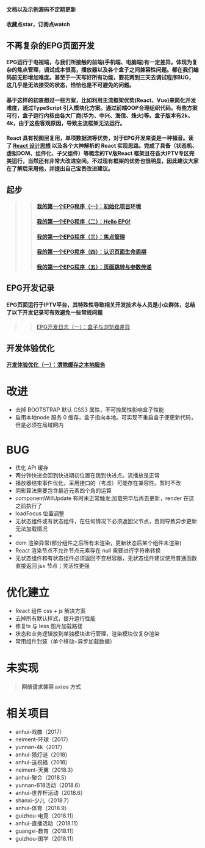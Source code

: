 #### 文档以及示例源码不定期更新
#### 收藏点star，订阅点watch

## 不再复杂的EPG页面开发
#### EPG运行于电视端，与我们所接触的前端(手机端、电脑端)有一定差异。体现为复杂的焦点管理，调试成本很高，播放器以及各个盒子之间兼容性问题。都在我们编码前无形增加难度。甚至于一天写好所有功能，要花两到三天去调试程序BUG，这几乎是无法接受的状态，恰恰也是不可避免的问题。
#### 基于这样的初衷想过一些方案，比如利用主流框架优势(React、Vue)来简化开发难度，通过TypeScript 引入模块化方案。通过前端OOP合理组织代码。有些方案可行，盒子运行内核由各大厂商(华为、中兴、海信、烽火)等。盒子版本有2k、4k，由于这些客观原因，导致主流框架无法运行。
#### React 具有视图层复用，单项数据流等优势，对于EPG开发来说是一种福音。读了 [React 设计思想](https://github.com/react-guide/react-basic) 以及各个大神解析的 React 实现思路。完成了具备（状态机、虚拟DOM、组件化、子父组件）等概念的TV版React 框架且在各大IPTV专区完美运行，当然还有非常大改进空间。不过现有框架的优势也很明显，因此建议大家在了解后采用他，并提出自己宝贵改进建议。

## 起步
>>#### [我的第一个EPG程序（一）：初始化项目环境](https://github.com/442331311/stb/issues/3)
>>#### [我的第一个EPG程序（二）：Hello EPG!](https://github.com/442331311/stb/issues/4)
>>#### [我的第一个EPG程序（三）：焦点管理](https://github.com/442331311/stb/issues/5)
>>#### [我的第一个EPG程序（四）：认识页面生命周期](https://github.com/442331311/stb/issues/18)
>>#### [我的第一个EPG程序（五）：页面跳转与参数传递](https://github.com/442331311/stb/issues/19)

## EPG开发记录
#### EPG页面运行于IPTV平台，其特殊性导致相关开发技术与人员是小众群体，总结了以下开发记录可有效避免一些常规问题
>>[EPG开发日志（一）：盒子与浏览器差异](https://github.com/442331311/stb/issues/1)

## 开发体验优化
#### [开发体验优化（一）：清除缓存之本地服务]()

# 改进
- 去掉 BOOTSTRAP 默认 CSS3 属性，不可控属性影响盒子性能
- 启用本地node 服务 0 缓存，盒子指向本地。可实现不重启盒子便更新代码，但是必须在局域网内

# BUG
- 优化 API 缓存
- 两分钟快进会回到快进期初位置在跳到快进点。流播放是正常
- 播放器结束事件优化，采用接口的（考虑）可能存在兼容性。暂时不改
- 阴影算法需要包含最近元素四个角的运算
- componentWillUpdate 有时未正常触发;加载完毕后再去更新，render 在这之前执行了
- loadFocus 位置调整
- 无状态组件或有状态组件，在任何情况下必须返回父节点，否则导致异步更新无法加载情况
- 
- dom 渲染异常(部分组件之后所有未渲染，更新状态后某个组件未渲染)
- React 渲染节点不允许节点元素存在 null 需要进行字符串转换
- 无状态组件和有状态组件必须返回不变根容器，无状态组件建议使用普通函数直接返回 jsx 节点；灵活性更强

# 优化建立
- React 组件 css + js 解决方案
- 去掉所有默认样式，提升运行性能
- 修复ts 与 less 图片加载路径
- 状态和业务逻辑放到单独模块进行管理，渲染模块仅复杂渲染
- 常用组件封装（单个移动+异步加载数据）

# 未实现
>#### 网络请求兼容 axios 方式

# 相关项目
- anhui-戏曲（2017）
- neiment-环球（2017）
- yunnan-4k（2017）
- anhui-猜灯谜（2018）
- anhui-送祝福（2018）
- neiment-天翼（2018.3）
- anhui-聚合（2018.5）
- yunnan-618活动（2018.6）
- anhui-世界杯活动（2018.6）
- shanxi-少儿（2018.7）
- anhui-体育（2018.9）
- guizhou-电竞（2018.11）
- anhui-直播活动（2018.11）
- guangxi-教育（2018.11）
- guizhou-国学（2018.11）
